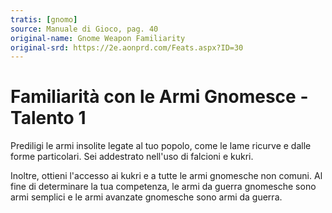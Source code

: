 ```yaml
---
tratis: [gnomo]
source: Manuale di Gioco, pag. 40
original-name: Gnome Weapon Familiarity
original-srd: https://2e.aonprd.com/Feats.aspx?ID=30
---
```


# Familiarità con le Armi Gnomesce - Talento 1

Prediligi le armi insolite legate al tuo popolo, come le lame ricurve e dalle
forme particolari. Sei addestrato nell'uso di falcioni e kukri.

Inoltre, ottieni l'accesso ai kukri e a tutte le armi gnomesche non comuni. Al
fine di determinare la tua competenza, le armi da guerra gnomesche sono armi
semplici e le armi avanzate gnomesche sono armi da guerra.
